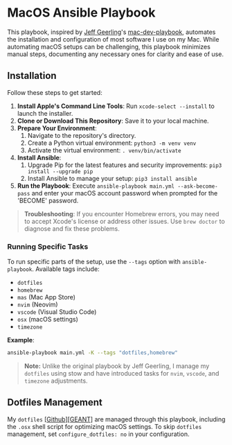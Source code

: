 # MacOS Ansible Playbook

This playbook, inspired by [Jeff Geerling](https://www.jeffgeerling.com/)'s [mac-dev-playbook](https://github.com/geerlingguy/mac-dev-playbook), automates the installation and configuration of most software I use on my Mac. While automating macOS setups can be challenging, this playbook minimizes manual steps, documenting any necessary ones for clarity and ease of use.

## Installation

Follow these steps to get started:

1. **Install Apple's Command Line Tools**: Run `xcode-select --install` to launch the installer.
2. **Clone or Download This Repository**: Save it to your local machine.
3. **Prepare Your Environment**:
    1. Navigate to the repository's directory.
    2. Create a Python virtual environment: `python3 -m venv venv`
    3. Activate the virtual environment: `. venv/bin/activate`
4. **Install Ansible**:
    1. Upgrade Pip for the latest features and security improvements: `pip3 install --upgrade pip`
    2. Install Ansible to manage your setup: `pip3 install ansible`
5. **Run the Playbook**: Execute `ansible-playbook main.yml --ask-become-pass` and enter your macOS account password when prompted for the 'BECOME' password.

> **Troubleshooting**: If you encounter Homebrew errors, you may need to accept Xcode's license or address other issues. Use `brew doctor` to diagnose and fix these problems.

### Running Specific Tasks

To run specific parts of the setup, use the `--tags` option with `ansible-playbook`. Available tags include:

- `dotfiles`
- `homebrew`
- `mas` (Mac App Store)
- `nvim` (Neovim)
- `vscode` (Visual Studio Code)
- `osx` (macOS settings)
- `timezone`

**Example**:

```zsh
ansible-playbook main.yml -K --tags "dotfiles,homebrew"
```

> **Note:** Unlike the original playbook by Jeff Geerling, I manage my `dotfiles` using stow and have introduced tasks for `nvim`, `vscode`, and `timezone` adjustments.

## Dotfiles Management

My `dotfiles` [[Github]](https://githhub.com/skanct/dotfiles)[[GEANT]](https://gitlab.geant.org/christos.kanellopoulos/dotfiles) are managed through this playbook, including the `.osx` shell script for optimizing macOS settings. To skip `dotfiles` management, set `configure_dotfiles: no` in your configuration.